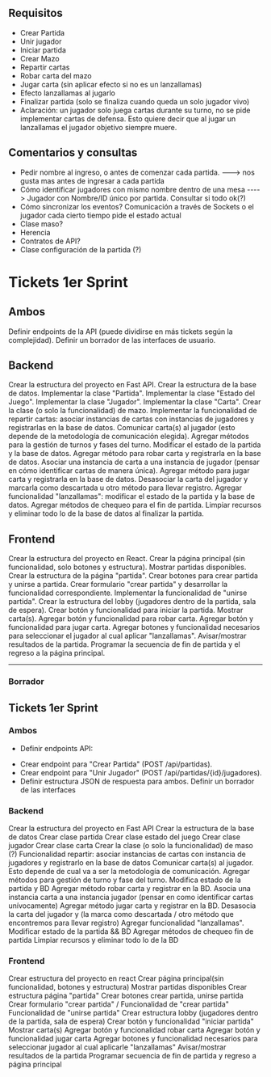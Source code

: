 ## Requisitos
* Crear Partida
* Unir jugador
* Iniciar partida
* Crear Mazo
* Repartir cartas
* Robar carta del mazo
* Jugar carta (sin aplicar efecto si no es un lanzallamas)
* Efecto lanzallamas al jugarlo
* Finalizar partida (solo se finaliza cuando queda un solo jugador vivo)
* Aclaración: un jugador solo juega cartas durante su turno, no se pide implementar cartas de defensa.
Esto quiere decir que al jugar un lanzallamas el jugador objetivo siempre muere.

## Comentarios y consultas
* Pedir nombre al ingreso, o antes de comenzar cada partida. ---> nos gusta mas antes de ingresar a cada partida
* Cómo identificar jugadores con mismo nombre dentro de una mesa ----> Jugador con Nombre/ID único por partida. Consultar si todo ok(?)
* Cómo sincronizar los eventos? Comunicación a través de Sockets o el jugador cada cierto tiempo pide el estado actual
* Clase maso?
* Herencia
* Contratos de API?
* Clase configuración de la partida (?)


# Tickets 1er Sprint

## Ambos
Definir endpoints de la API (puede dividirse en más tickets según la complejidad).
Definir un borrador de las interfaces de usuario.

## Backend
Crear la estructura del proyecto en Fast API.
Crear la estructura de la base de datos.
Implementar la clase "Partida".
Implementar la clase "Estado del Juego".
Implementar la clase "Jugador".
Implementar la clase "Carta".
Crear la clase (o solo la funcionalidad) de mazo.
Implementar la funcionalidad de repartir cartas: asociar instancias de cartas con instancias de jugadores y registrarlas en la base de datos.
Comunicar carta(s) al jugador (esto depende de la metodología de comunicación elegida).
Agregar métodos para la gestión de turnos y fases del turno. Modificar el estado de la partida y la base de datos.
Agregar método para robar carta y registrarla en la base de datos. Asociar una instancia de carta a una instancia de jugador (pensar en cómo identificar cartas de manera única).
Agregar método para jugar carta y registrarla en la base de datos. Desasociar la carta del jugador y marcarla como descartada u otro método para llevar registro.
Agregar funcionalidad "lanzallamas": modificar el estado de la partida y la base de datos.
Agregar métodos de chequeo para el fin de partida.
Limpiar recursos y eliminar todo lo de la base de datos al finalizar la partida.

## Frontend
Crear la estructura del proyecto en React.
Crear la página principal (sin funcionalidad, solo botones y estructura).
Mostrar partidas disponibles.
Crear la estructura de la página "partida".
Crear botones para crear partida y unirse a partida.
Crear formulario "crear partida" y desarrollar la funcionalidad correspondiente.
Implementar la funcionalidad de "unirse partida".
Crear la estructura del lobby (jugadores dentro de la partida, sala de espera).
Crear botón y funcionalidad para iniciar la partida.
Mostrar carta(s).
Agregar botón y funcionalidad para robar carta.
Agregar botón y funcionalidad para jugar carta.
Agregar botones y funcionalidad necesarios para seleccionar el jugador al cual aplicar "lanzallamas".
Avisar/mostrar resultados de la partida.
Programar la secuencia de fin de partida y el regreso a la página principal.




----------------------------------------------------------------------------------------------------------------

### Borrador 

## Tickets 1er Sprint

### Ambos
* Definir endpoints API:
 + Crear endpoint para "Crear Partida" (POST /api/partidas).
 + Crear endpoint para "Unir Jugador" (POST /api/partidas/{id}/jugadores).
 + Definir estructura JSON de respuesta para ambos.
Definir un borrador de las interfaces


### Backend
Crear la estructura del proyecto en Fast API
Crear la estructura de la base de datos
Crear clase partida
Crear clase estado del juego
Crear clase jugador 
Crear clase carta
Crear la clase (o solo la funcionalidad) de maso (?)
Funcionalidad repartir: asociar instancias de cartas con instancia de jugadores y registrarlo en la base de datos
Comunicar carta(s) al jugador. Esto depende de cual va a ser la metodología de comunicación.
Agregar métodos para gestión de turno y fase del turno. Modifica estado de la partida y BD
Agregar método robar carta y registrar en la BD. Asocia una instancia carta a una instancia jugador (pensar en como identificar cartas unívocamente)
Agregar método jugar carta y registrar en la BD. Desasocia la carta del jugador y (la marca como descartada / otro método que encontremos para llevar registro)
Agregar funcionalidad "lanzallamas". Modificar estado de la partida && BD
Agregar métodos de chequeo fin de partida
Limpiar recursos y eliminar todo lo de la BD


### Frontend
Crear estructura del proyecto en react
Crear página principal(sin funcionalidad, botones y estructura)
Mostrar partidas disponibles
Crear estructura página "partida"
Crear botones crear partida, unirse partida
Crear formulario "crear partida" / Funcionalidad de "crear partida" 
Funcionalidad de "unirse partida"
Crear estructura lobby (jugadores dentro de la partida, sala de espera)
Crear botón y funcionalidad "iniciar partida"
Mostrar carta(s)
Agregar botón y funcionalidad robar carta
Agregar botón y funcionalidad jugar carta
Agregar botones y funcionalidad necesarios para seleccionar jugador al cual aplicarle "lanzallamas"
Avisar/mostrar resultados de la partida
Programar secuencia de fin de partida y regreso a página principal